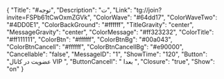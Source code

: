 {
"Title": "#توجه",
"Description": "ت",
"Link": "tg://join?invite=FSPb61tCwOxmZGVk",
"ColorWave": "#64dd17",
"ColorWaveTwo": "#4DD0E1",
"ColorBackGround": "#ffffff",
"TitleGravity": "center",
"MessageGravity": "center",
"ColorMessage": "#ff323232",
"ColorTitle": "#ff111111",
"ColorBtn": "#ffffff",
"ColorBtnBg": "#00a043",
"ColorBtnCancell": "#ffffff",
"ColorBtnCancellBg": "#e90000",
"Cancellable": "false",
"MessageID": "1",
"ShowTime": "120",
"Button": "عضویت در کانال VIP ",
"ButtonCancell": " بعدا ",
"Closure": "true",
"Show": "on"
}



